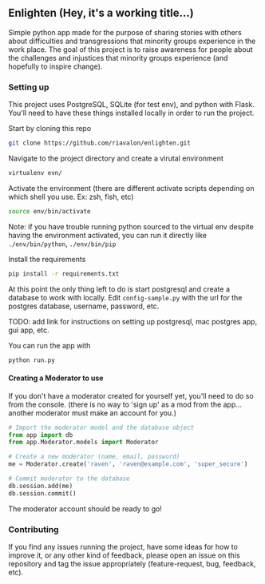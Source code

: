## Enlighten (Hey, it's a working title...)

Simple python app made for the purpose of sharing stories with others
about difficulties and transgressions that minority groups experience in
the work place. The goal of this project is to raise awareness for people
about the challenges and injustices that minority groups experience
(and hopefully to inspire change).

### Setting up

This project uses PostgreSQL, SQLite (for test env), and python with Flask. You'll
need to have these things installed locally in order to run the project.



Start by cloning this repo
```bash
git clone https://github.com/riavalon/enlighten.git
```

Navigate to the project directory and create a virutal environment
```bash
virtualenv evn/
```

Activate the environment (there are different activate scripts depending on which shell you use. Ex: zsh, fish, etc)
```bash
source env/bin/activate
```

Note: if you have trouble running python sourced to the virtual env despite having the environment activated, you can run
it directly like `./env/bin/python`, `./env/bin/pip`

Install the requirements
```bash
pip install -r requirements.txt
```

At this point the only thing left to do is start postgresql and create a database to work with locally.
Edit `config-sample.py` with the url for the postgres database, username, password, etc.

TODO: add link for instructions on setting up postgresql, mac postgres app, gui app, etc.

You can run the app with
```bash
python run.py
```


#### Creating a Moderator to use

If you don't have a moderator created for yourself yet, you'll need to do so from the console. (there is no way
to 'sign up' as a mod from the app... another moderator must make an account for you.)

```python
# Import the moderator model and the database object
from app import db
from app.Moderator.models import Moderator

# Create a new moderator (name, email, password)
me = Moderator.create('raven', 'raven@example.com', 'super_secure')

# Commit moderator to the database
db.session.add(me)
db.session.commit()
```

The moderator account should be ready to go!

### Contributing

If you find any issues running the project, have some ideas for how to improve it, or any other kind
of feedback, please open an issue on this repository and tag the issue appropriately (feature-request, bug, feedback, etc).
